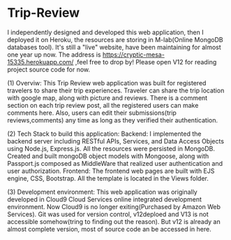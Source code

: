 # Trip-Review

I independently designed and developed this web application, then I deployed it on Heroku, the resources are storing in M-lab(Online MongoDB databases tool). It's still a "live" website, have been maintaining for almost one year up now.
The address is https://cryptic-mesa-15335.herokuapp.com/  ,feel free to drop by! Please open V12 for reading project source code for now.

(1) Overviw:
    This Trip Review web application was built for registered travelers to share their trip experiences. Traveler can share the trip location with google map, along with picture and reviews. There is a comment section on each trip review post, all the registered users can make comments here. Also, users can edit their submissions(trip reviews,comments) any time as long as they verified their authentication.
    
(2) Tech Stack to build this application:
    Backend: I implemented the backend server including RESTful APIs, Services, and Data Access Objects using Node.js, Express.js. All the resources were persisted in MongoDB. Created and built mongoDB object models with Mongoose, along with Passport.js composed as MiddleWare that realized user authentication and user authorization.
    Frontend: The frontend web pages are built with EJS engine, CSS, Bootstrap. All the template is located in the Views folder.
    
(3) Development environment:
    This web application was originally developed in Cloud9 Cloud Services online integrated development environment. Now Cloud9 is no longer exiting(Purchased by Amazon Web Services). Git was used for version control, v12deploed and V13 is not accessible somehow(tring to finding out the reason). But v12 is already an almost complete version, most of source code an be accessed in here.
